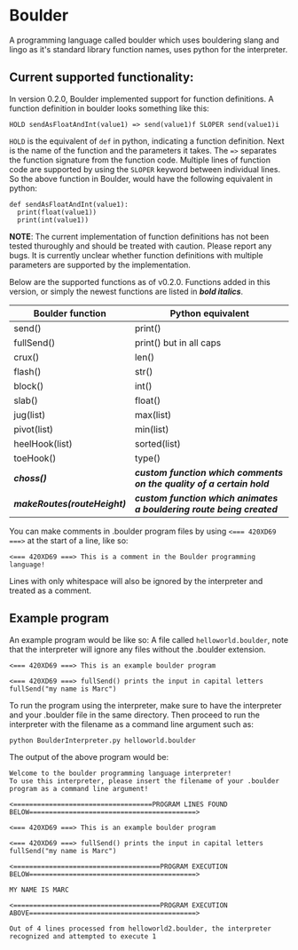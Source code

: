 # Boulder
A programming language called boulder which uses bouldering slang and lingo as it's standard library function names, uses python for the interpreter.

## Current supported functionality:

In version 0.2.0, Boulder implemented support for function definitions. A function definition in boulder looks something like this: 

```HOLD sendAsFloatAndInt(value1) => send(value1)f SLOPER send(value1)i```

`HOLD` is the equivalent of `def` in python, indicating a function definition. Next is the name of the function and the parameters it takes. The `=>` separates the function signature from the function code. Multiple lines of function code are supported by using the `SLOPER` keyword between individual lines. So the above function in Boulder, would have the following equivalent in python:

```
def sendAsFloatAndInt(value1):
  print(float(value1))
  print(int(value1))
```

**NOTE**: The current implementation of function definitions has not been tested thuroughly and should be treated with caution. Please report any bugs. It is currently unclear whether function definitions with multiple parameters are supported by the implementation.

Below are the supported functions as of v0.2.0. Functions added in this version, or simply the newest functions are listed in ***bold italics***.

| Boulder function  | Python equivalent |
| ------------- | ------------- |
| send()  | print() |
| fullSend()  | print() but in all caps |
| crux()  | len() |
| flash()  | str() |
| block()  | int() |
| slab()  | float() |
| jug(list)  | max(list) |
| pivot(list)  | min(list) |
| heelHook(list)  | sorted(list) |
| toeHook()  | type() |
| ***choss()***  | ***custom function which comments on the quality of a certain hold*** |
| ***makeRoutes(routeHeight)***  | ***custom function which animates a bouldering route being created*** |

You can make comments in .boulder program files by using `<=== 420XD69 ===>` at the start of a line, like so:
```
<=== 420XD69 ===> This is a comment in the Boulder programming language!
```

Lines with only whitespace will also be ignored by the interpreter and treated as a comment.

## Example program
An example program would be like so: A file called `helloworld.boulder`, note that the interpreter will ignore any files without the .boulder extension.

```
<=== 420XD69 ===> This is an example boulder program

<=== 420XD69 ===> fullSend() prints the input in capital letters
fullSend("my name is Marc")
```

To run the program using the interpreter, make sure to have the interpreter and your .boulder file in the same directory. Then proceed to run the interpreter with the filename as a command line argument such as:
```
python BoulderInterpreter.py helloworld.boulder
```
The output of the above program would be: 
```
Welcome to the boulder programming language interpreter!
To use this interpreter, please insert the filename of your .boulder program as a command line argument!

<===================================PROGRAM LINES FOUND BELOW==========================================>

<=== 420XD69 ===> This is an example boulder program

<=== 420XD69 ===> fullSend() prints the input in capital letters
fullSend("my name is Marc")

<=====================================PROGRAM EXECUTION BELOW==========================================>

MY NAME IS MARC

<=====================================PROGRAM EXECUTION ABOVE==========================================>

Out of 4 lines processed from helloworld2.boulder, the interpreter recognized and attempted to execute 1
```
